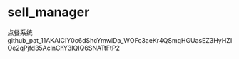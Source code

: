 # sell_manager
点餐系统
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